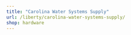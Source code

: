 ```yaml
---
title: "Carolina Water Systems Supply"
url: /liberty/carolina-water-systems-supply/
shop: hardware
---
```

